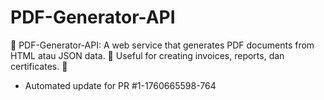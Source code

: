 # PDF-Generator-API
📄 PDF-Generator-API: A web service that generates PDF documents from HTML atau JSON data. 🧾 Useful for creating invoices, reports, dan certificates. 💾


- Automated update for PR #1-1760665598-764